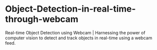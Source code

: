 # Object-Detection-in-real-time-through-webcam
Real-time Object Detection using Webcam | Harnessing the power of computer vision to detect and track objects in real-time using a webcam feed.
